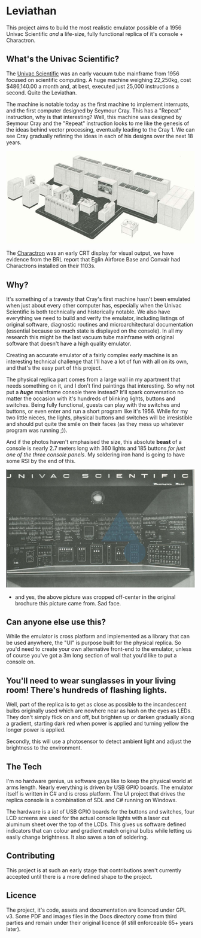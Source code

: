 # Leviathan

This project aims to build the most realistic emulator possible of a 1956 Univac Scientific _and_ a life-size, fully functional replica of it's console + Charactron.

## What's the Univac Scientific?

The [Univac Scientific](https://en.wikipedia.org/wiki/UNIVAC_1103) was an early vacuum tube mainframe from 1956 focused on scientific computing. A huge machine weighing 22,250kg, cost $486,140.00 a month and, at best, executed just 25,000 instructions a second. Quite the Leviathan.

The machine is notable today as the first machine to implement interrupts, and the first computer designed by Seymour Cray. This has a "Repeat" instruction, why is that interesting? Well, this machine was designed by Seymour Cray and the "Repeat" instruction looks to me like the genesis of the ideas behind vector processing, eventually leading to the Cray 1. We can see Cray gradually refining the ideas in each of his designs over the next 18 years.

![1103A](/Docs/images/1103Whole.png)

The [Charactron](https://en.wikipedia.org/wiki/Charactron) was an early CRT display for visual output, we have evidence from the BRL report that Eglin Airforce Base and Convair had Charactrons installed on their 1103s.

## Why?

It's something of a travesty that Cray's first machine hasn't been emulated when just about every other computer has, especially when the Univac Scientific is both technically and historically notable. We also have everything we need to build and verify the emulator, including listings of original software, diagnostic routines and microarchitectural documentation (essential because so much state is displayed on the console). In all my research this might be the last vacuum tube mainframe with original software that doesn't have a high quality emulator.

Creating an accurate emulator of a fairly complex early machine is an interesting technical challenge that I'll have a lot of fun with all on its own, and that's the easy part of this project.

The physical replica part comes from a large wall in my apartment that needs something on it, and I don't find paintings that interesting. So why not put a _**huge**_ mainframe console there instead? It'll spark conversation no matter the occasion with it's hundreds of blinking lights, buttons and switches. Being fully functional, guests can play with the switches and buttons, or even enter and run a short program like it's 1956. While for my two little nieces, the lights, physical buttons and switches will be irresistible and should put quite the smile on their faces (as they mess up whatever program was running ;)).

And if the photos haven't emphasised the size, this absolute **beast** of a console is nearly 2.7 meters long with 360 lights and 185 buttons _for just one of the three console panels_. My soldering iron hand is going to have some RSI by the end of this.

![1103A console](/Docs/images/consoleFront.png)
* and yes, the above picture was cropped off-center in the original brochure this picture came from. Sad face.

## Can anyone else use this?

While the emulator is cross platform and implemented as a library that can be used anywhere, the "UI" is purpose built for the physical replica. So you'd need to create your own alternative front-end to the emulator, unless of course you've got a 3m long section of wall that you'd like to put a console on.

## You'll need to wear sunglasses in your living room! There's hundreds of flashing lights.

Well, part of the replica is to get as close as possible to the incandescent bulbs originally used which are nowhere near as hash on the eyes as LEDs. They don't simply flick on and off, but brighten up or darken gradually along a gradient, starting dark red when power is applied and turning yellow the longer power is applied.

Secondly, this will use a photosensor to detect ambient light and adjust the brightness to the environment.

## The Tech

I'm no hardware genius, us software guys like to keep the physical world at arms length. Nearly everything is driven by USB GPIO boards. The emulator itself is written in C# and is cross platform. The UI project that drives the replica console is a combination of SDL and C# running on Windows. 

The hardware is a *lot* of USB GPIO boards for the buttons and switches, four LCD screens are used for the actual console lights with a laser cut aluminum sheet over the top of the LCDs. This gives us software defined indicators that can colour and gradient match original bulbs while letting us easily change brightness. It also saves a ton of soldering.

## Contributing
This project is at such an early stage that contributions aren't currently accepted until there is a more defined shape to the project.

## Licence

The project, it's code, assets and documentation are licenced under GPL v3. Some PDF and images files in the Docs directory come from third parties and remain under their original licence (if still enforceable 65+ years later).